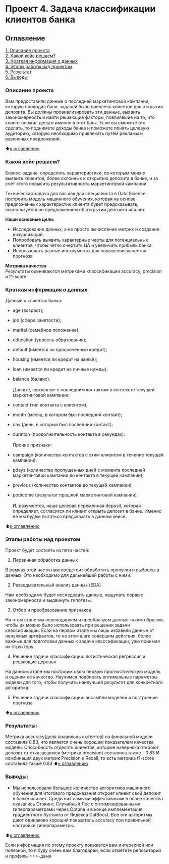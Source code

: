 # Проект 4. Задача классификации клиентов банка

## Оглавление  
[1. Описание проекта](.README.md#Описание-проекта)  
[2. Какой кейс решаем?](.README.md#Какой-кейс-решаем)  
[3. Краткая информация о данных](.README.md#Краткая-информация-о-данных)  
[4. Этапы работы над проектом](.README.md#Этапы-работы-над-проектом)  
[5. Результат](.README.md#Результат)    
[6. Выводы](.README.md#Выводы) 

### Описание проекта    
Вам предоставили данные о последней маркетинговой кампании, которую проводил банк: задачей было привлечь клиентов для открытия депозита. Вы должны проанализировать эти данные, выявить закономерность и найти решающие факторы, повлиявшие на то, что клиент вложил деньги именно в этот банк. Если вы сможете это сделать, то поднимете доходы банка и поможете понять целевую аудиторию, которую необходимо привлекать путём рекламы и различных предложений.

:arrow_up:[к оглавлению](_)


### Какой кейс решаем?    
Бизнес-задача: определить характеристики, по которым можно выявить клиентов, более склонных к открытию депозита в банке, и за счёт этого повысить результативность маркетинговой кампании.

Техническая задача для вас как для специалиста в Data Science: построить модель машинного обучения, которая на основе предложенных характеристик клиента будет предсказывать, воспользуется он предложением об открытии депозита или нет.

**Наши основные цели:**  
- Исследование данных, а не просто вычисление метрик и создание визуализаций.
- Попробовать выявить характерные черты для потенциальных клиентов, чтобы чётко очертить ЦА и увеличить прибыль банка.
- Использовать разные инструменты для повышения качества прогноза

**Метрика качества**     
Результаты оцениваются метриками классификации accuracy, precision и f1-score


### Краткая информация о данных
<p>Данные о клиентах банка:

- age (возраст);
- job (сфера занятости);
- marital (семейное положение);
- education (уровень образования);
- default (имеется ли просроченный кредит);
- housing (имеется ли кредит на жильё);
- loan (имеется ли кредит на личные нужды);
- balance (баланс).
<br /><br /> Данные, связанные с последним контактом в контексте текущей маркетинговой кампании:

- contact (тип контакта с клиентом);
- month (месяц, в котором был последний контакт);
- day (день, в который был последний контакт);
- duration (продолжительность контакта в секундах).
<br /><br /> Прочие признаки:

- campaign (количество контактов с этим клиентом в течение текущей кампании);
- pdays (количество пропущенных дней с момента последней маркетинговой кампании до контакта в текущей кампании);
- previous (количество контактов до текущей кампании)
- poutcome (результат прошлой маркетинговой кампании).<br /><br />
И, разумеется, наша целевая переменная deposit, которая определяет, согласится ли клиент открыть депозит в банке. Именно её мы будем пытаться предсказать в данном кейсе.</p>
  
:arrow_up:[к оглавлению](.README.md#Оглавление)


### Этапы работы над проектом  
Проект будет состоять из пяти частей:

1. Первичная обработка данных

В рамках этой части нам предстоит обработать пропуски и выбросы в данных. Это необходимо для дальнейшей работы с ними.

2. Разведывательный анализ данных (EDA)

Нам необходимо будет исследовать данные, нащупать первые закономерности и выдвинуть гипотезы.

3. Отбор и преобразование признаков

На этом этапе мы перекодируем и преобразуем данные таким образом, чтобы их можно было использовать при решении задачи классификации. Если на первом этапе мы лишь избавили данные от ненужных артефактов, то на этом шаге совершим действия, более важные для подготовки данных к задаче классификации, уже понимая их структуру.

4. Решение задачи классификации: логистическая регрессия и решающие деревья

На данном этапе мы построим свою первую прогностическую модель и оценим её качество. Научимся подбирать оптимальные параметры модели для того, чтобы получить наилучший результат для конкретного алгоритма.

5. Решение задачи классификации: ансамбли моделей и построение прогноза

:arrow_up:[к оглавлению](.README.md#Оглавление)


### Результаты:  

Метрика accuracy(доля правильных ответов) на финальной модели составила 0.83, что является очень хорошим показателем качества модели.
Способность отделять клиентов, которые наверняка откроют депозит от отказавшихся (метрика precision) составила также - 0.83
И комбинация двух метрик Precision и Recall, то есть метрика f1-score составила также 0.83
:arrow_up:[к оглавлению](.README.md#Оглавление)


### Выводы:  

- Мы использовали большое количество алгоритмов машинного обучения для итогового предсказания откроет клиент свой депозит в банке или нет. Среди них самыми эффективными в плане качества оказались Стэкинг, Случайный Лес с оптимизированными гиперпараметрами через Optuna и в конце имплементация градиентного бустинга от Яндекса CatBoost. Все эти алгоритмы дают одинаково хороший показатель accuracy при правильной настройки гиперпараметры.


:arrow_up:[к оглавлению](.README.md#Оглавление)


Если информация по этому проекту покажется вам интересной или полезной, то я буду очень вам благодарен, если отметите репозиторий и профиль ⭐️⭐️⭐️-дами